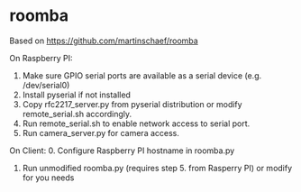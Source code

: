 # roomba

Based on https://github.com/martinschaef/roomba


On Raspberry PI:
1. Make sure GPIO serial ports are available as a serial device (e.g. /dev/serial0)
2. Install pyserial if not installed
3. Copy rfc2217_server.py from pyserial distribution or modify remote_serial.sh accordingly.
4. Run remote_serial.sh to enable network access to serial port.
5. Run camera_server.py for camera access.


On Client:
0. Configure Raspberry PI hostname in roomba.py
1. Run unmodified roomba.py (requires step 5. from Rasperry PI) or modify for you needs

